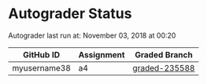 # Autograder Status
Autograder last run at: November 03, 2018 at 00:20

| GitHub ID | Assignment | Graded Branch |
|-----------|------------|---------------|
| myusername38 | a4 | [graded-235588](https://github.com/Fall2018COMP401-001/a4-myusername38/tree/graded-235588) | 
